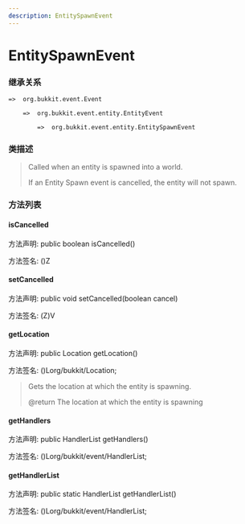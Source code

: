 ```yaml
---
description: EntitySpawnEvent
---
```


# EntitySpawnEvent

### 继承关系

    =>  org.bukkit.event.Event

        =>  org.bukkit.event.entity.EntityEvent

            =>  org.bukkit.event.entity.EntitySpawnEvent

### 类描述

> Called when an entity is spawned into a world.
>
> <p>
>
> If an Entity Spawn event is cancelled, the entity will not spawn.

### 方法列表

#### isCancelled

方法声明: public boolean isCancelled()

方法签名: ()Z

#### setCancelled

方法声明: public void setCancelled(boolean cancel)

方法签名: (Z)V

#### getLocation

方法声明: public Location getLocation()

方法签名: ()Lorg/bukkit/Location;

> Gets the location at which the entity is spawning.
>
> @return The location at which the entity is spawning

#### getHandlers

方法声明: public HandlerList getHandlers()

方法签名: ()Lorg/bukkit/event/HandlerList;

#### getHandlerList

方法声明: public static HandlerList getHandlerList()

方法签名: ()Lorg/bukkit/event/HandlerList;
